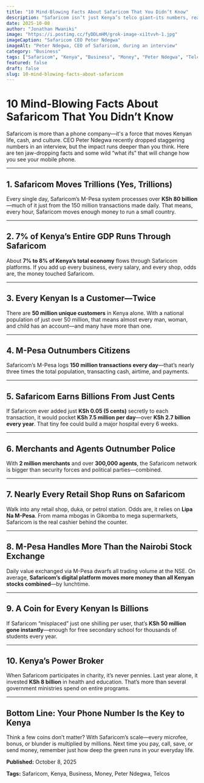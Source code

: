 ```yaml
---
title: "10 Mind-Blowing Facts About Safaricom That You Didn’t Know"
description: "Safaricom isn’t just Kenya’s telco giant—its numbers, reach, and power will shock you. Here are 10 insane facts about Safaricom, from daily billions to the impact of a single cent on the whole country."
date: 2025-10-08
author: "Jonathan Mwaniki"
image: "https://i.postimg.cc/fyDDLmHM/grok-image-xi1tvvh-1.jpg"
imageCaption: "Safaricom CEO Peter Ndegwa"
imageAlt: "Peter Ndegwa, CEO of Safaricom, during an interview"
category: "Business"
tags: ["Safaricom", "Kenya", "Business", "Money", "Peter Ndegwa", "Telcos"]
featured: false
draft: false
slug: 10-mind-blowing-facts-about-safaricom
---
```

# 10 Mind-Blowing Facts About Safaricom That You Didn’t Know

Safaricom is more than a phone company—it's a force that moves Kenyan life, cash, and culture. CEO Peter Ndegwa recently dropped staggering numbers in an interview, but the impact runs deeper than you think. Here are ten jaw-dropping facts and some wild “what ifs” that will change how you see your mobile phone.

***

## 1. Safaricom Moves Trillions (Yes, Trillions)

Every single day, Safaricom’s M-Pesa system processes over **KSh 80 billion**—much of it just from the 150 million transactions made daily. That means, every hour, Safaricom moves enough money to run a small country.

***

## 2. 7% of Kenya’s Entire GDP Runs Through Safaricom

About **7% to 8% of Kenya’s total economy** flows through Safaricom platforms. If you add up every business, every salary, and every shop, odds are, the money touched Safaricom.

***

## 3. Every Kenyan Is a Customer—Twice

There are **50 million unique customers** in Kenya alone. With a national population of just over 50 million, that means almost every man, woman, and child has an account—and many have more than one.

***

## 4. M-Pesa Outnumbers Citizens

Safaricom’s M-Pesa logs **150 million transactions every day**—that’s nearly three times the total population, transacting cash, airtime, and payments.

***

## 5. Safaricom Earns Billions From Just Cents

If Safaricom ever added just **KSh 0.05 (5 cents)** secretly to each transaction, it would pocket **KSh 7.5 million per day**—over **KSh 2.7 billion every year**. That tiny fee could build a major hospital every 6 weeks.

***

## 6. Merchants and Agents Outnumber Police

With **2 million merchants** and over **300,000 agents**, the Safaricom network is bigger than security forces and political parties—combined.

***

## 7. Nearly Every Retail Shop Runs on Safaricom

Walk into any retail shop, duka, or petrol station. Odds are, it relies on **Lipa Na M-Pesa**. From mama mbogas in Gikomba to mega supermarkets, Safaricom is the real cashier behind the counter.

***

## 8. M-Pesa Handles More Than the Nairobi Stock Exchange

Daily value exchanged via M-Pesa dwarfs all trading volume at the NSE. On average, **Safaricom’s digital platform moves more money than all Kenyan stocks combined**—by lunchtime.

***

## 9. A Coin for Every Kenyan Is Billions

If Safaricom “misplaced” just one shilling per user, that’s **KSh 50 million gone instantly**—enough for free secondary school for thousands of students every year.

***

## 10. Kenya’s Power Broker

When Safaricom participates in charity, it’s never pennies. Last year alone, it invested **KSh 8 billion** in health and education. That’s more than several government ministries spend on entire programs.

***

## Bottom Line: Your Phone Number Is the Key to Kenya

Think a few coins don’t matter? With Safaricom’s scale—every microfee, bonus, or blunder is multiplied by millions. Next time you pay, call, save, or send money, remember just how deep the green runs in your everyday life.

<div class="article,meta">
  <p><strong>Published:</strong> October 8, 2025</p>
  <p><strong>Tags:</strong> Safaricom, Kenya, Business, Money, Peter Ndegwa, Telcos</p>
</div>

